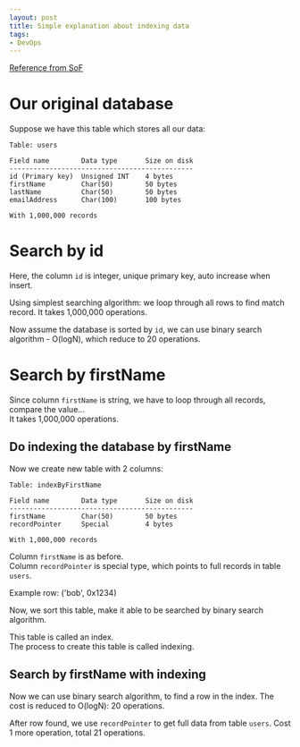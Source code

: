 ```yaml
---
layout: post
title: Simple explanation about indexing data
tags:
- DevOps
---
```


[Reference from SoF](https://stackoverflow.com/a/1130/6445037)

# Our original database

Suppose we have this table which stores all our data:
```
Table: users

Field name        Data type       Size on disk
----------------------------------------------
id (Primary key)  Unsigned INT    4 bytes
firstName         Char(50)        50 bytes
lastName          Char(50)        50 bytes
emailAddress      Char(100)       100 bytes

With 1,000,000 records
```

# Search by id

Here, the column `id` is integer, unique primary key, auto increase when insert.

Using simplest searching algorithm: we loop through all rows to find match record. It takes 1,000,000 operations.

Now assume the database is sorted by `id`, we can use binary search algorithm - O(logN), which reduce to 20 operations.

# Search by firstName

Since column `firstName` is string, we have to loop through all records, compare the value...  
It takes 1,000,000 operations.

## Do indexing the database by firstName

Now we create new table with 2 columns:
```
Table: indexByFirstName

Field name        Data type       Size on disk
----------------------------------------------
firstName         Char(50)        50 bytes
recordPointer     Special         4 bytes

With 1,000,000 records
```

Column `firstName` is as before.  
Column `recordPointer` is special type, which points to full records in table `users`.

Example row: ('bob', 0x1234)

Now, we sort this table, make it able to be searched by binary search algorithm.  


This table is called an index.  
The process to create this table is called indexing.

## Search by firstName with indexing

Now we can use binary search algorithm, to find a row in the index. The cost is reduced to O(logN): 20 operations.

After row found, we use `recordPointer` to get full data from table `users`. Cost 1 more operation, total 21 operations.
